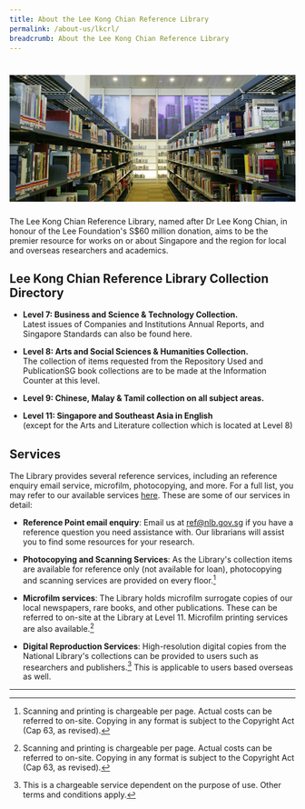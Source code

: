 ```yaml
---
title: About the Lee Kong Chian Reference Library
permalink: /about-us/lkcrl/
breadcrumb: About the Lee Kong Chian Reference Library
---
```


# ![Lee Kong Chian Reference Library](/images/about-us/LKCRL-image.jpg)

The Lee Kong Chian Reference Library, named after Dr Lee Kong Chian, in honour of the Lee Foundation's S$60 million donation, aims to be the premier resource for works on or about Singapore and the region for local and overseas researchers and academics.

## **Lee Kong Chian Reference Library Collection Directory**

- **Level 7: Business and Science &amp; Technology Collection.**<br>
  Latest issues of Companies and Institutions Annual Reports, and Singapore Standards can also be found here.
  
- **Level 8: Arts and Social Sciences &amp; Humanities Collection.**<br>
  The collection of items requested from the Repository Used and PublicationSG book collections are to be made at the Information Counter at this level.
  
- **Level 9: Chinese, Malay &amp; Tamil collection on all subject areas.**

- **Level 11: Singapore and Southeast Asia in English**<br>
  (except for the Arts and Literature collection which is located at Level 8)

## **Services**

The Library provides several reference services, including an reference enquiry email service, microfilm, photocopying, and more. For a full list, you may refer to our available services [here](https://www.nlb.gov.sg/Visit/GettingOriented/AvailableServices.aspx). These are some of our services in detail:

- **Reference Point email enquiry**: Email us at [ref@nlb.gov.sg](mailto:ref@nlb.gov.sg) if you have a reference question you need assistance with. Our librarians will assist you to find some resources for your research.

- **Photocopying and Scanning Services**: As the Library's collection items are available for reference only (not available for loan), photocopying and scanning services are provided on every floor.[^1]

- **Microfilm services**: The Library holds microfilm surrogate copies of our local newspapers, rare books, and other publications. These can be referred to on-site at the Library at Level 11. Microfilm printing services are also available.[^1]

- **Digital Reproduction Services**: High-resolution digital copies from the National Library's collections can be provided to users such as researchers and publishers.[^2] This is applicable to users based overseas as well.

---
[^1]: Scanning and printing is chargeable per page. Actual costs can be referred to on-site. Copying in any format is subject to the Copyright Act (Cap 63, as revised). 
[^2]: This is a chargeable service dependent on the purpose of use. Other terms and conditions apply.